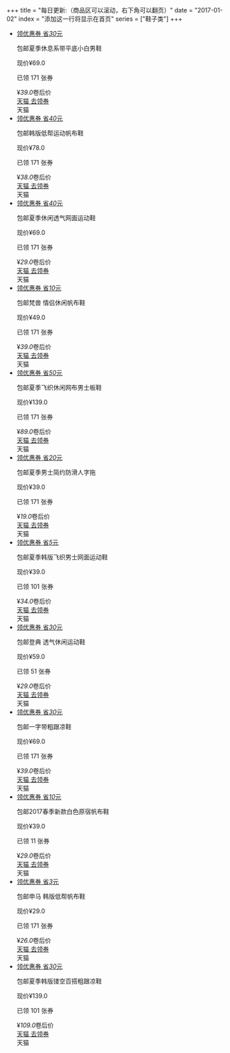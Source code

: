 +++
title = "每日更新:（商品区可以滚动，右下角可以翻页）"
date = "2017-01-02"
index = "添加这一行将显示在首页"
series = ["鞋子类"]
+++

<ul class="pro_detail">
    <li class="pro_detail_to">
        <div class="zk-item">
            <div class="img-area">
                <a class="alink" target="_blank" href="http://c.b1yt.com/h.QYGmNO?cv=2eyUZCNZuh3">
                    <div class="lq">
                        <div class="lq-t">
                            <span class="lq-t-d1">领优惠券</span>
                            <span class="lq-t-d2">省<em>30</em>元</span>
                        </div>
                        <div class="lq-b"></div>
                    </div>
                    <img class="swiper-lazy" data-src="http://gaitaobao2.alicdn.com/tfscom/i2/TB1xw65PXXXXXcdXpXXXXXXXXXX_!!0-item_pic.jpg_400x400">
                </a>
            </div>
            <p class="title-area item"><span class="post-free">包邮</span>夏季休息系带平底小白男鞋</p>
            <div class="raw-price-area">现价¥69.0<p class="sold item">已领 171 张券</p></div>
            <div class="info">
                <div class="price-area">
                    <span class="price">¥</span><em class="number-font">39</em><em class="decimal">.0</em><i></i><span class="volume-price">卷后价</span>
                </div>
                <div class="buy-area">
                    <a rel="nofollow" target="_blank" href="http://c.b1yt.com/h.QYGmNO?cv=2eyUZCNZuh3">
                        <span class="coupon-amount">天猫</span>
                        <span class="btn-title">去领券</span>
                    </a>
                </div>
                <div class="platform-area"><span>天猫</span><img class="swiper-lazy" data-src="../../img/tmall.png"></div>
            </div>
        </div>
    </li>
    <li class="pro_detail_to">
        <div class="zk-item">
            <div class="img-area">
                <a class="alink" target="_blank" href="http://c.b1yt.com/h.QYGmNO?cv=2eyUZCNZuh3">
                    <div class="lq">
                        <div class="lq-t">
                            <span class="lq-t-d1">领优惠券</span>
                            <span class="lq-t-d2">省<em>40</em>元</span>
                        </div>
                        <div class="lq-b"></div>
                    </div>
                    <img class="swiper-lazy" data-src="http://gaitaobao1.alicdn.com/tfscom/i3/2595067932/TB2fXRXoiC9MuFjSZFoXXbUzFXa_!!2595067932.jpg_400x400">
                </a>
            </div>
            <p class="title-area item"><span class="post-free">包邮</span>韩版低帮运动帆布鞋</p>
            <div class="raw-price-area">现价¥78.0<p class="sold item">已领 171 张券</p></div>
            <div class="info">
                <div class="price-area">
                    <span class="price">¥</span><em class="number-font">38</em><em class="decimal">.0</em><i></i><span class="volume-price">卷后价</span>
                </div>
                <div class="buy-area">
                    <a rel="nofollow" target="_blank" href="http://c.b1yt.com/h.QYGmNO?cv=2eyUZCNZuh3">
                        <span class="coupon-amount">天猫</span>
                        <span class="btn-title">去领券</span>
                    </a>
                </div>
                <div class="platform-area"><span>天猫</span><img class="swiper-lazy" data-src="../../img/tmall.png"></div>
            </div>
        </div>
    </li>
    <li class="pro_detail_to">
        <div class="zk-item">
            <div class="img-area">
                <a class="alink" target="_blank" href="http://c.b1yt.com/h.QYGmNO?cv=2eyUZCNZuh3">
                    <div class="lq">
                        <div class="lq-t">
                            <span class="lq-t-d1">领优惠券</span>
                            <span class="lq-t-d2">省<em>40</em>元</span>
                        </div>
                        <div class="lq-b"></div>
                    </div>
                    <img class="swiper-lazy" data-src="http://gd2.alicdn.com/imgextra/i2/524439284/TB2AMj6tYlmpuFjSZFlXXbdQXXa_!!524439284.jpg_400x400">
                </a>
            </div>
            <p class="title-area item"><span class="post-free">包邮</span>夏季休闲透气网面运动鞋</p>
            <div class="raw-price-area">现价¥69.0<p class="sold item">已领 171 张券</p></div>
            <div class="info">
                <div class="price-area">
                    <span class="price">¥</span><em class="number-font">29</em><em class="decimal">.0</em><i></i><span class="volume-price">卷后价</span>
                </div>
                <div class="buy-area">
                    <a rel="nofollow" target="_blank" href="http://c.b1yt.com/h.QYGmNO?cv=2eyUZCNZuh3">
                        <span class="coupon-amount">天猫</span>
                        <span class="btn-title">去领券</span>
                    </a>
                </div>
                <div class="platform-area"><span>天猫</span><img class="swiper-lazy" data-src="../../img/tmall.png"></div>
            </div>
        </div>
    </li>
    <li class="pro_detail_to">
        <div class="zk-item">
            <div class="img-area">
                <a class="alink" target="_blank" href="http://c.b1yt.com/h.QYGmNO?cv=2eyUZCNZuh3">
                    <div class="lq">
                        <div class="lq-t">
                            <span class="lq-t-d1">领优惠券</span>
                            <span class="lq-t-d2">省<em>10</em>元</span>
                        </div>
                        <div class="lq-b"></div>
                    </div>
                    <img class="swiper-lazy" data-src="http://gaitaobao1.alicdn.com/tfscom/i4/TB1epAILVXXXXaTXFXXXXXXXXXX_!!0-item_pic.jpg_400x400">
                </a>
            </div>
            <p class="title-area item"><span class="post-free">包邮</span>梵兽 情侣休闲帆布鞋</p>
            <div class="raw-price-area">现价¥49.0<p class="sold item">已领 171 张券</p></div>
            <div class="info">
                <div class="price-area">
                    <span class="price">¥</span><em class="number-font">39</em><em class="decimal">.0</em><i></i><span class="volume-price">卷后价</span>
                </div>
                <div class="buy-area">
                    <a rel="nofollow" target="_blank" href="http://c.b1yt.com/h.QYGmNO?cv=2eyUZCNZuh3">
                        <span class="coupon-amount">天猫</span>
                        <span class="btn-title">去领券</span>
                    </a>
                </div>
                <div class="platform-area"><span>天猫</span><img class="swiper-lazy" data-src="../../img/tmall.png"></div>
            </div>
        </div>
    </li>
    <li class="pro_detail_to">
        <div class="zk-item">
            <div class="img-area">
                <a class="alink" target="_blank" href="http://c.b1yt.com/h.QYGmNO?cv=2eyUZCNZuh3">
                    <div class="lq">
                        <div class="lq-t">
                            <span class="lq-t-d1">领优惠券</span>
                            <span class="lq-t-d2">省<em>50</em>元</span>
                        </div>
                        <div class="lq-b"></div>
                    </div>
                    <img class="swiper-lazy" data-src="http://img.alicdn.com/imgextra/i2/2927189940/TB2Ra1tsl0kpuFjSsziXXa.oVXa_!!2927189940.jpg_400x400">
                </a>
            </div>
            <p class="title-area item"><span class="post-free">包邮</span>夏季飞织休闲网布男士板鞋</p>
            <div class="raw-price-area">现价¥139.0<p class="sold item">已领 171 张券</p></div>
            <div class="info">
                <div class="price-area">
                    <span class="price">¥</span><em class="number-font">89</em><em class="decimal">.0</em><i></i><span class="volume-price">卷后价</span>
                </div>
                <div class="buy-area">
                    <a rel="nofollow" target="_blank" href="http://c.b1yt.com/h.QYGmNO?cv=2eyUZCNZuh3">
                        <span class="coupon-amount">天猫</span>
                        <span class="btn-title">去领券</span>
                    </a>
                </div>
                <div class="platform-area"><span>天猫</span><img class="swiper-lazy" data-src="../../img/tmall.png"></div>
            </div>
        </div>
    </li>
    <li class="pro_detail_to">
        <div class="zk-item">
            <div class="img-area">
                <a class="alink" target="_blank" href="http://c.b1yt.com/h.QYGmNO?cv=2eyUZCNZuh3">
                    <div class="lq">
                        <div class="lq-t">
                            <span class="lq-t-d1">领优惠券</span>
                            <span class="lq-t-d2">省<em>20</em>元</span>
                        </div>
                        <div class="lq-b"></div>
                    </div>
                    <img class="swiper-lazy" data-src="http://gaitaobao2.alicdn.com/tfscom/i4/800406048/TB2f2c5rwJkpuFjSszcXXXfsFXa_!!800406048.jpg_400x400">
                </a>
            </div>
            <p class="title-area item"><span class="post-free">包邮</span>夏季男士简约防滑人字拖</p>
            <div class="raw-price-area">现价¥39.0<p class="sold item">已领 171 张券</p></div>
            <div class="info">
                <div class="price-area">
                    <span class="price">¥</span><em class="number-font">19</em><em class="decimal">.0</em><i></i><span class="volume-price">卷后价</span>
                </div>
                <div class="buy-area">
                    <a rel="nofollow" target="_blank" href="http://c.b1yt.com/h.QYGmNO?cv=2eyUZCNZuh3">
                        <span class="coupon-amount">天猫</span>
                        <span class="btn-title">去领券</span>
                    </a>
                </div>
                <div class="platform-area"><span>天猫</span><img class="swiper-lazy" data-src="../../img/tmall.png"></div>
            </div>
        </div>
    </li>
    <li class="pro_detail_to">
        <div class="zk-item">
            <div class="img-area">
                <a class="alink" target="_blank" href="http://c.b1yt.com/h.QYGmNO?cv=2eyUZCNZuh3">
                    <div class="lq">
                        <div class="lq-t">
                            <span class="lq-t-d1">领优惠券</span>
                            <span class="lq-t-d2">省<em>5</em>元</span>
                        </div>
                        <div class="lq-b"></div>
                    </div>
                    <img class="swiper-lazy" data-src="http://gd1.alicdn.com/imgextra/i1/2504093984/TB2.7AromtkpuFjy0FhXXXQzFXa_!!2504093984.png_400x400">
                </a>
            </div>
            <p class="title-area item"><span class="post-free">包邮</span>夏季韩版飞织男士网面运动鞋</p>
            <div class="raw-price-area">现价¥39.0<p class="sold item">已领 101 张券</p></div>
            <div class="info">
                <div class="price-area">
                    <span class="price">¥</span><em class="number-font">34</em><em class="decimal">.0</em><i></i><span class="volume-price">卷后价</span>
                </div>
                <div class="buy-area">
                    <a rel="nofollow" target="_blank" href="http://c.b1yt.com/h.QYGmNO?cv=2eyUZCNZuh3">
                        <span class="coupon-amount">天猫</span>
                        <span class="btn-title">去领券</span>
                    </a>
                </div>
                <div class="platform-area"><span>天猫</span><img class="swiper-lazy" data-src="../../img/tmall.png"></div>
            </div>
        </div>
    </li>
    <li class="pro_detail_to">
        <div class="zk-item">
            <div class="img-area">
                <a class="alink" target="_blank" href="http://c.b1yt.com/h.QYGmNO?cv=2eyUZCNZuh3">
                    <div class="lq">
                        <div class="lq-t">
                            <span class="lq-t-d1">领优惠券</span>
                            <span class="lq-t-d2">省<em>30</em>元</span>
                        </div>
                        <div class="lq-b"></div>
                    </div>
                    <img class="swiper-lazy" data-src="http://gaitaobao2.alicdn.com/tfscom/i1/524439284/TB2.mwjrSFjpuFjSspbXXXagVXa_!!524439284.jpg_400x400">
                </a>
            </div>
            <p class="title-area item"><span class="post-free">包邮</span>登典 透气休闲运动鞋</p>
            <div class="raw-price-area">现价¥59.0<p class="sold item">已领 51 张券</p></div>
            <div class="info">
                <div class="price-area">
                    <span class="price">¥</span><em class="number-font">29</em><em class="decimal">.0</em><i></i><span class="volume-price">卷后价</span>
                </div>
                <div class="buy-area">
                    <a rel="nofollow" target="_blank" href="http://c.b1yt.com/h.QYGmNO?cv=2eyUZCNZuh3">
                        <span class="coupon-amount">天猫</span>
                        <span class="btn-title">去领券</span>
                    </a>
                </div>
                <div class="platform-area"><span>天猫</span><img class="swiper-lazy" data-src="../../img/tmall.png"></div>
            </div>
        </div>
    </li>
    <li class="pro_detail_to">
        <div class="zk-item">
            <div class="img-area">
                <a class="alink" target="_blank" href="http://c.b1yt.com/h.QYGmNO?cv=2eyUZCNZuh3">
                    <div class="lq">
                        <div class="lq-t">
                            <span class="lq-t-d1">领优惠券</span>
                            <span class="lq-t-d2">省<em>30</em>元</span>
                        </div>
                        <div class="lq-b"></div>
                    </div>
                    <img class="swiper-lazy" data-src="http://img.alicdn.com/imgextra/i3/TB1ILdlRFXXXXcYaXXXXXXXXXXX_!!0-item_pic.jpg_400x400">
                </a>
            </div>
            <p class="title-area item"><span class="post-free">包邮</span>一字带粗跟凉鞋</p>
            <div class="raw-price-area">现价¥69.0<p class="sold item">已领 171 张券</p></div>
            <div class="info">
                <div class="price-area">
                    <span class="price">¥</span><em class="number-font">39</em><em class="decimal">.0</em><i></i><span class="volume-price">卷后价</span>
                </div>
                <div class="buy-area">
                    <a rel="nofollow" target="_blank" href="http://c.b1yt.com/h.QYGmNO?cv=2eyUZCNZuh3">
                        <span class="coupon-amount">天猫</span>
                        <span class="btn-title">去领券</span>
                    </a>
                </div>
                <div class="platform-area"><span>天猫</span><img class="swiper-lazy" data-src="../../img/tmall.png"></div>
            </div>
        </div>
    </li>
    <li class="pro_detail_to">
        <div class="zk-item">
            <div class="img-area">
                <a class="alink" target="_blank" href="http://c.b1yt.com/h.QYGmNO?cv=2eyUZCNZuh3">
                    <div class="lq">
                        <div class="lq-t">
                            <span class="lq-t-d1">领优惠券</span>
                            <span class="lq-t-d2">省<em>10</em>元</span>
                        </div>
                        <div class="lq-b"></div>
                    </div>
                    <img class="swiper-lazy" data-src="http://gaitaobao4.alicdn.com/tfscom/i1/TB1sIblPpXXXXcLaXXXXXXXXXXX_!!0-item_pic.jpg_400x400">
                </a>
            </div>
            <p class="title-area item"><span class="post-free">包邮</span>2017春季新款白色原宿帆布鞋</p>
            <div class="raw-price-area">现价¥39.0<p class="sold item">已领 11 张券</p></div>
            <div class="info">
                <div class="price-area">
                    <span class="price">¥</span><em class="number-font">29</em><em class="decimal">.0</em><i></i><span class="volume-price">卷后价</span>
                </div>
                <div class="buy-area">
                    <a rel="nofollow" target="_blank" href="http://c.b1yt.com/h.QYGmNO?cv=2eyUZCNZuh3">
                        <span class="coupon-amount">天猫</span>
                        <span class="btn-title">去领券</span>
                    </a>
                </div>
                <div class="platform-area"><span>天猫</span><img class="swiper-lazy" data-src="../../img/tmall.png"></div>
            </div>
        </div>
    </li>
    <li class="pro_detail_to">
        <div class="zk-item">
            <div class="img-area">
                <a class="alink" target="_blank" href="http://c.b1yt.com/h.QYGmNO?cv=2eyUZCNZuh3">
                    <div class="lq">
                        <div class="lq-t">
                            <span class="lq-t-d1">领优惠券</span>
                            <span class="lq-t-d2">省<em>3</em>元</span>
                        </div>
                        <div class="lq-b"></div>
                    </div>
                    <img class="swiper-lazy" data-src="http://img.alicdn.com/bao/uploaded/i2/TB1TAebOFXXXXXLXXXXXXXXXXXX_!!0-item_pic.jpg_400x400">
                </a>
            </div>
            <p class="title-area item"><span class="post-free">包邮</span>申马 韩版低帮帆布鞋</p>
            <div class="raw-price-area">现价¥29.0<p class="sold item">已领 171 张券</p></div>
            <div class="info">
                <div class="price-area">
                    <span class="price">¥</span><em class="number-font">26</em><em class="decimal">.0</em><i></i><span class="volume-price">卷后价</span>
                </div>
                <div class="buy-area">
                    <a rel="nofollow" target="_blank" href="http://c.b1yt.com/h.QYGmNO?cv=2eyUZCNZuh3">
                        <span class="coupon-amount">天猫</span>
                        <span class="btn-title">去领券</span>
                    </a>
                </div>
                <div class="platform-area"><span>天猫</span><img class="swiper-lazy" data-src="../../img/tmall.png"></div>
            </div>
        </div>
    </li>
    <li class="pro_detail_to">
        <div class="zk-item">
            <div class="img-area">
                <a class="alink" target="_blank" href="http://c.b1yt.com/h.QYGmNO?cv=2eyUZCNZuh3">
                    <div class="lq">
                        <div class="lq-t">
                            <span class="lq-t-d1">领优惠券</span>
                            <span class="lq-t-d2">省<em>30</em>元</span>
                        </div>
                        <div class="lq-b"></div>
                    </div>
                    <img class="swiper-lazy" data-src="http://gaitaobao4.alicdn.com/tfscom/i3/TB1Z6QTQFXXXXc2apXXXXXXXXXX_!!0-item_pic.jpg_400x400">
                </a>
            </div>
            <p class="title-area item"><span class="post-free">包邮</span>夏季韩版镂空百搭粗跟凉鞋</p>
            <div class="raw-price-area">现价¥139.0<p class="sold item">已领 101 张券</p></div>
            <div class="info">
                <div class="price-area">
                    <span class="price">¥</span><em class="number-font">109</em><em class="decimal">.0</em><i></i><span class="volume-price">卷后价</span>
                </div>
                <div class="buy-area">
                    <a rel="nofollow" target="_blank" href="http://c.b1yt.com/h.QYGmNO?cv=2eyUZCNZuh3">
                        <span class="coupon-amount">天猫</span>
                        <span class="btn-title">去领券</span>
                    </a>
                </div>
                <div class="platform-area"><span>天猫</span><img class="swiper-lazy" data-src="../../img/tmall.png"></div>
            </div>
        </div>
    </li>
</ul>